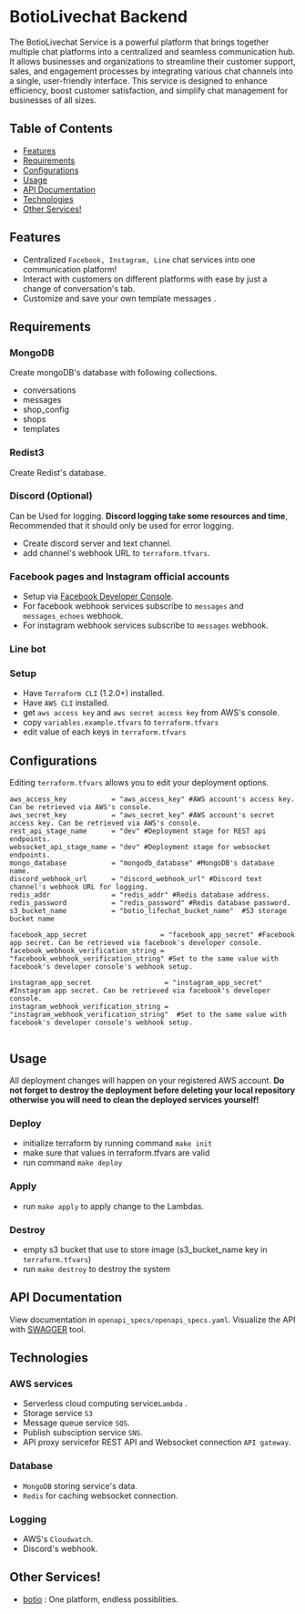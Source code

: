 # BotioLivechat Backend

The BotioLivechat Service is a powerful platform that brings together multiple chat platforms into a centralized and seamless communication hub. It allows businesses and organizations to streamline their customer support, sales, and engagement processes by integrating various chat channels into a single, user-friendly interface. This service is designed to enhance efficiency, boost customer satisfaction, and simplify chat management for businesses of all sizes.

## Table of Contents

- [Features](#features)
- [Requirements](#requirements)
- [Configurations](#configurations)
- [Usage](#usage)
- [API Documentation](#api-documentation)
- [Technologies](#technologies)
- [Other Services!](#other-services)

## Features

- Centralized `Facebook, Instagram, Line` chat services into one communication platform!
- Interact with customers on different platforms with ease by just a change of conversation's tab.
- Customize and save your own template messages .

## Requirements

### MongoDB

Create mongoDB's database with following collections.

- conversations
- messages
- shop_config
- shops
- templates

### Redist3

Create Redist's database.

### Discord (Optional)

Can be Used for logging. **Discord logging take some resources and time**, Recommended that it should only be used for error logging.

- Create discord server and text channel.
- add channel's webhook URL to `terraform.tfvars`.

### Facebook pages and Instagram official accounts

- Setup via [Facebook Developer Console](https://developers.facebook.com/).
- For facebook webhook services subscribe to `messages` and `messages_echoes` webhook.
- For instagram webhook services subscribe to `messages` webhook.

### Line bot

### Setup

- Have `Terraform CLI` (1.2.0+) installed.
- Have `AWS CLI` installed.
- get `aws access key` and `aws secret access key` from AWS's console.
- copy `variables.example.tfvars` to `terraform.tfvars`
- edit value of each keys in `terraform.tfvars`

## Configurations

Editing `terraform.tfvars` allows you to edit your deployment options.

```
aws_access_key           = "aws_access_key" #AWS account's access key. Can be retrieved via AWS's console.
aws_secret_key           = "aws_secret_key" #AWS account's secret access key. Can be retrieved via AWS's console.
rest_api_stage_name      = "dev" #Deployment stage for REST api endpoints.
websocket_api_stage_name = "dev" #Deployment stage for websocket endpoints.
mongo_database           = "mongodb_database" #MongoDB's database name.
discord_webhook_url      = "discord_webhook_url" #Discord text channel's webhook URL for logging.
redis_addr               = "redis_addr" #Redis database address.
redis_password           = "redis_password" #Redis database password.
s3_bucket_name           = "botio_lifechat_bucket_name"  #S3 storage bucket name

facebook_app_secret                  = "facebook_app_secret" #Facebook app secret. Can be retrieved via facebook's developer console.
facebook_webhook_verification_string = "facebook_webhook_verification_string" #Set to the same value with facebook's developer console's webhook setup.

instagram_app_secret                  = "instagram_app_secret" #Instagram app secret. Can be retrieved via facebook's developer console.
instagram_webhook_verification_string = "instagram_webhook_verification_string"  #Set to the same value with facebook's developer console's webhook setup.


```

## Usage

All deployment changes will happen on your registered AWS account. **Do not forget to destroy the deployment before deleting your local repository otherwise you will need to clean the deployed services yourself!**

### Deploy

- initialize terraform by running command `make init`
- make sure that values in terraform.tfvars are valid
- run command `make deploy`

### Apply

- run `make apply` to apply change to the Lambdas.

### Destroy

- empty s3 bucket that use to store image (s3_bucket_name key in `terraform.tfvars`)
- run `make destroy` to destroy the system

## API Documentation

View documentation in `openapi_specs/openapi_specs.yaml`.
Visualize the API with [SWAGGER](https://swagger.io/) tool.

## Technologies

### AWS services

- Serverless cloud computing service`Lambda` .
- Storage service `S3`
- Message queue service `SQS`.
- Publish subsciption service `SNS`.
- API proxy servicefor REST API and Websocket connection `API gateway`.

### Database

- `MongoDB` storing service's data.
- `Redis` for caching websocket connection.

### Logging

- AWS's `Cloudwatch`.
- Discord's webhook.

## Other Services!

- [botio](https://www.botio.services) : One platform, endless possiblities.
